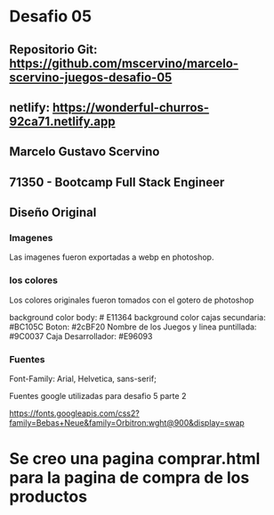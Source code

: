 # Desafio 05

## Repositorio Git: https://github.com/mscervino/marcelo-scervino-juegos-desafio-05

## netlify: https://wonderful-churros-92ca71.netlify.app

## Marcelo Gustavo Scervino
## 71350 - Bootcamp Full Stack Engineer


## Diseño Original

### Imagenes

Las imagenes fueron exportadas a webp en photoshop.

### los colores

Los colores originales fueron tomados con el gotero de photoshop

background color body: # E11364
background color cajas secundaria: #BC105C
Boton: #2cBF20
Nombre de los Juegos y linea puntillada: #9C0037
Caja Desarrollador: #E96093

### Fuentes
Font-Family: Arial, Helvetica, sans-serif;

Fuentes google utilizadas para desafio 5 parte 2

https://fonts.googleapis.com/css2?family=Bebas+Neue&family=Orbitron:wght@900&display=swap

# Se creo una pagina comprar.html para la pagina de compra de los productos




